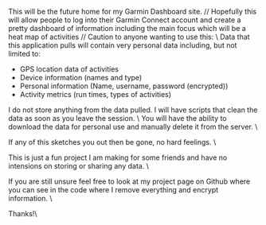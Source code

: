 This will be the future home for my Garmin Dashboard site. //
Hopefully this will allow people to log into their Garmin Connect account and create a pretty dashboard of information including the main focus which will be a heat map of activities //
Caution to anyone wanting to use this: \\
Data that this application pulls will contain very personal data including, but not limited to:
  - GPS location data of activities
  - Device information (names and type)
  - Personal information (Name, username, password (encrypted))
  - Activity metrics (run times, types of activities)

I do not store anything from the data pulled. I will have scripts that clean the data as soon as you leave the session. \\
You will have the ability to download the data for personal use and manually delete it from the server. \\

If any of this sketches you out then be gone, no hard feelings. \\

This is just a fun project I am making for some friends and have no intensions on storing or sharing any data. \\

If you are still unsure feel free to look at my project page on Github where you can see in the code where I remove everything and encrypt information. \\

Thanks!\\

